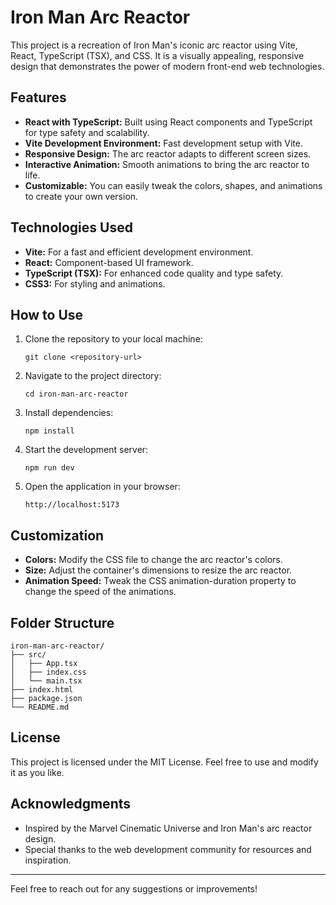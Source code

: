 # Iron Man Arc Reactor

This project is a recreation of Iron Man's iconic arc reactor using Vite, React, TypeScript (TSX), and CSS. It is a visually appealing, responsive design that demonstrates the power of modern front-end web technologies.

## Features

- **React with TypeScript:** Built using React components and TypeScript for type safety and scalability.
- **Vite Development Environment:** Fast development setup with Vite.
- **Responsive Design:** The arc reactor adapts to different screen sizes.
- **Interactive Animation:** Smooth animations to bring the arc reactor to life.
- **Customizable:** You can easily tweak the colors, shapes, and animations to create your own version.

## Technologies Used

- **Vite:** For a fast and efficient development environment.
- **React:** Component-based UI framework.
- **TypeScript (TSX):** For enhanced code quality and type safety.
- **CSS3:** For styling and animations.

## How to Use

1. Clone the repository to your local machine:
   ```
   git clone <repository-url>
   ```

2. Navigate to the project directory:
   ```
   cd iron-man-arc-reactor
   ```

3. Install dependencies:
   ```
   npm install
   ```

4. Start the development server:
   ```
   npm run dev
   ```

5. Open the application in your browser:
   ```
   http://localhost:5173
   ```

## Customization

- **Colors:** Modify the CSS file to change the arc reactor's colors.
- **Size:** Adjust the container's dimensions to resize the arc reactor.
- **Animation Speed:** Tweak the CSS animation-duration property to change the speed of the animations.

## Folder Structure

```
iron-man-arc-reactor/
├── src/
│   ├── App.tsx
│   ├── index.css
│   └── main.tsx
├── index.html
├── package.json
└── README.md
```

## License

This project is licensed under the MIT License. Feel free to use and modify it as you like.

## Acknowledgments

- Inspired by the Marvel Cinematic Universe and Iron Man's arc reactor design.
- Special thanks to the web development community for resources and inspiration.

---
Feel free to reach out for any suggestions or improvements!